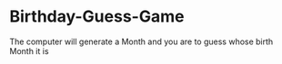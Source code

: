 # Birthday-Guess-Game
The computer will generate a Month and you are to guess whose birth Month it is
